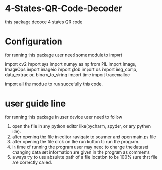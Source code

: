 # 4-States-QR-Code-Decoder
 this package decode 4 states QR code
# Configuration 
 for running this package user need some module to import
 
 import cv2
 import sys
 import numpy as np
 from PIL import Image, ImageOps
 import imageio
 import glob
 import os
 import img_comp, data_extractor, binary_to_string
 import time
 import tracemalloc
 
 import all the module to run succefully this code.

# user guide line
for running this package in user device user need to follow
1. open the file in any python editor like(pycharm, spyder, or any python ide).
2. after opening the file in editor navigate to scanner and open main.py file
3. after opening the file click on the run button to run the program.
4. in time of running the program user may need to change the dataset changing data set information are given in the program as comments
5. always try to use absulute path of a file location to be 100% sure that file are correctly called.
